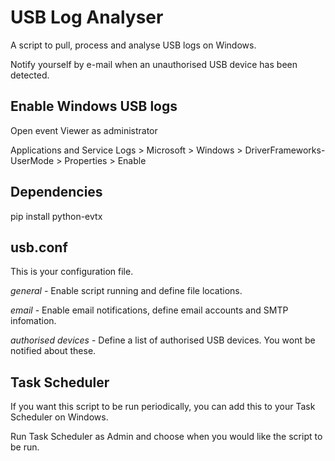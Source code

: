 # USB Log Analyser

A script to pull, process and analyse USB logs on Windows.

Notify yourself by e-mail when an unauthorised USB device has been detected.

## Enable Windows USB logs

Open event Viewer as administrator

Applications and Service Logs > Microsoft > Windows > DriverFrameworks-UserMode > Properties > Enable

## Dependencies

pip install python-evtx

## usb.conf

This is your configuration file.

*general* - Enable script running and define file locations.

*email* - Enable email notifications, define email accounts and SMTP infomation.

*authorised devices* - Define a list of authorised USB devices. You wont be notified about these.

## Task Scheduler

If you want this script to be run periodically, you can add this to your Task Scheduler on Windows.

Run Task Scheduler as Admin and choose when you would like the script to be run. 